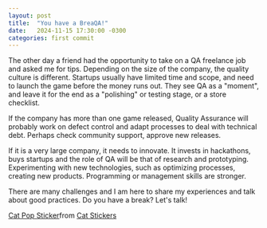 ```yaml
---
layout: post
title:  "You have a BreaQA!"
date:   2024-11-15 17:30:00 -0300
categories: first commit
---
```

The other day a friend had the opportunity to take on a QA freelance job and asked me for tips. Depending on the size of the company, the quality culture is different. Startups usually have limited time and scope, and need to launch the game before the money runs out. They see QA as a "moment", and leave it for the end as a "polishing" or testing stage, or a store checklist. 


If the company has more than one game released, Quality Assurance will probably work on defect control and adapt processes to deal with technical debt. Perhaps check community support, approve new releases.


If it is a very large company, it needs to innovate. It invests in hackathons, buys startups and the role of QA will be that of research and prototyping. Experimenting with new technologies, such as optimizing processes, creating new products. Programming or management skills are stronger.

There are many challenges and I am here to share my experiences and talk about good practices. Do you have a break? Let's talk!
<div class="tenor-gif-embed" data-postid="19659327" data-share-method="host" data-aspect-ratio="0.9625" data-width="100%"><a href="https://tenor.com/view/cat-pop-kitten-popping-talking-gif-19659327">Cat Pop Sticker</a>from <a href="https://tenor.com/search/cat-stickers">Cat Stickers</a></div> <script type="text/javascript" async src="https://tenor.com/embed.js"></script>
